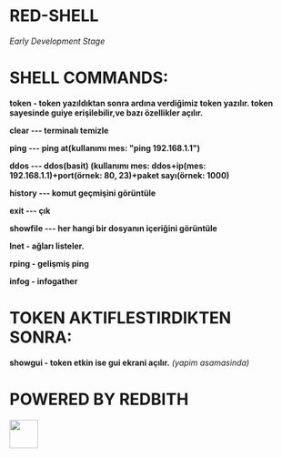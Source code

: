 # RED-SHELL
*Early Development Stage*
# SHELL COMMANDS:
**token - token yazıldıktan sonra ardına verdiğimiz token yazılır. token sayesinde guiye erişilebilir,ve bazı özellikler açılır.**

**clear --- terminalı temizle**

**ping --- ping at(kullanımı mes: "ping 192.168.1.1")**

**ddos --- ddos(basit) (kullanımı mes: ddos+ip(mes: 192.168.1.1)+port(örnek: 80, 23)+paket sayı(örnek: 1000)**

**history --- komut geçmişini görüntüle**

**exit --- çık**

**showfile --- her hangi bir dosyanın içeriğini görüntüle**

**lnet - ağları listeler.**

**rping - gelişmiş ping**

**infog - infogather**

# TOKEN AKTIFLESTIRDIKTEN SONRA:
**showgui - token etkin ise gui ekrani açılır.**
*(yapim asamasinda)*

# POWERED BY REDBITH
<img src="https://cyberdark.org/data/avatars/m/0/67.jpg?1699895121" width="50" height="50">
